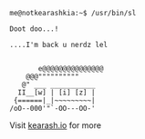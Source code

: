 ```
me@notkearashkia:~$ /usr/bin/sl

Doot doo...!

....I'm back u nerdz lel


       e@@@@@@@@@@@@@@@
    @@@""""""""""
   @" ___ ___________
  II__[w] | [i] [z] |
 {======|_|~~~~~~~~~|
/oO--000'"`-OO---OO-'

```
Visit [kearash.io](http://kearash.io) for more
